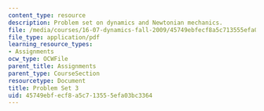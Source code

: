 ```yaml
---
content_type: resource
description: Problem set on dynamics and Newtonian mechanics.
file: /media/courses/16-07-dynamics-fall-2009/45749ebfecf8a5c713555efa03bc3364_MIT16_07F09_hw03.pdf
file_type: application/pdf
learning_resource_types:
- Assignments
ocw_type: OCWFile
parent_title: Assignments
parent_type: CourseSection
resourcetype: Document
title: Problem Set 3
uid: 45749ebf-ecf8-a5c7-1355-5efa03bc3364
---
```

